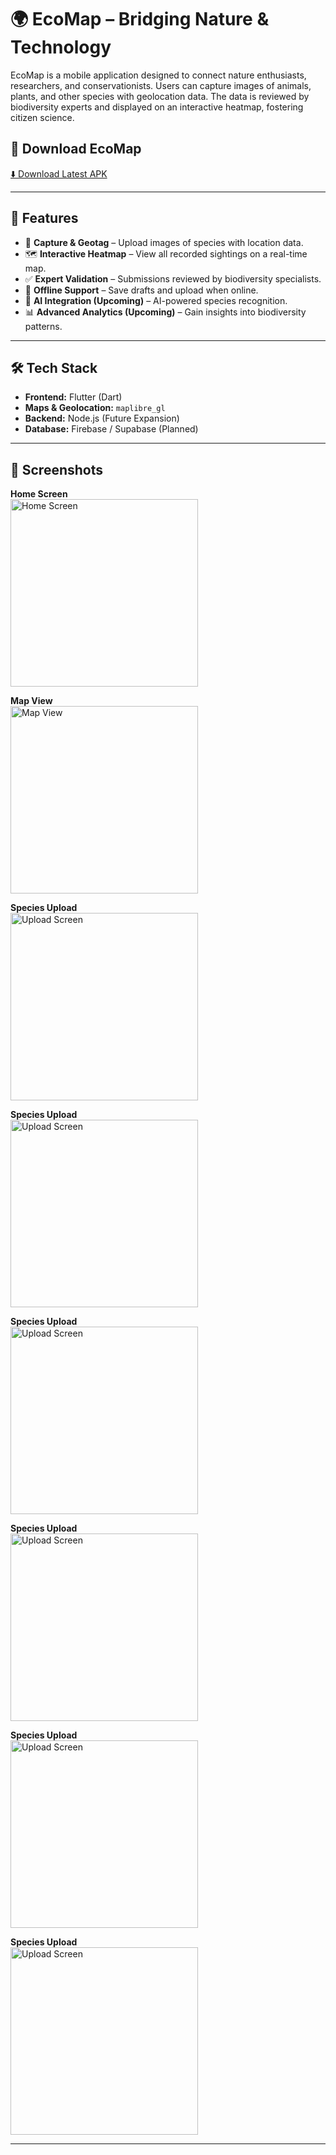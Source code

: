 # 🌍 EcoMap – Bridging Nature & Technology

EcoMap is a mobile application designed to connect nature enthusiasts, researchers, and conservationists. Users can capture images of animals, plants, and other species with geolocation data. The data is reviewed by biodiversity experts and displayed on an interactive heatmap, fostering citizen science.

## 📱 Download EcoMap
[⬇️ Download Latest APK](https://github.com/MhmdSalman18/Ecomap/releases/download/v1.0/Ecomap.apk)  

---

## 🚀 Features
- 📸 **Capture & Geotag** – Upload images of species with location data.
- 🗺 **Interactive Heatmap** – View all recorded sightings on a real-time map.
- ✅ **Expert Validation** – Submissions reviewed by biodiversity specialists.
- 🔄 **Offline Support** – Save drafts and upload when online.
- 🤖 **AI Integration (Upcoming)** – AI-powered species recognition.
- 📊 **Advanced Analytics (Upcoming)** – Gain insights into biodiversity patterns.

---

## 🛠️ Tech Stack
- **Frontend:** Flutter (Dart)
- **Maps & Geolocation:** `maplibre_gl`
- **Backend:** Node.js (Future Expansion)
- **Database:** Firebase / Supabase (Planned)

---

## 📸 Screenshots

**Home Screen**  
<img src="assets/1.jpg" alt="Home Screen" width="300">

**Map View**  
<img src="assets/1.jpg" alt="Map View" width="300">

**Species Upload**  
<img src="assets/1.jpg" alt="Upload Screen" width="300">

**Species Upload**  
<img src="assets/1.jpg" alt="Upload Screen" width="300">

**Species Upload**  
<img src="assets/1.jpg" alt="Upload Screen" width="300">

**Species Upload**  
<img src="assets/1.jpg" alt="Upload Screen" width="300">

**Species Upload**  
<img src="assets/1.jpg" alt="Upload Screen" width="300">

**Species Upload**  
<img src="assets/1.jpg" alt="Upload Screen" width="300">


---


